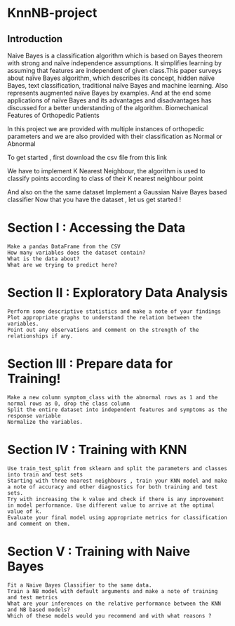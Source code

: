 # KnnNB-project


## Introduction

Naive Bayes is a classification algorithm which is based on Bayes theorem with strong and naïve independence assumptions. It simplifies learning by assuming that features are independent of given class.This paper surveys about naïve Bayes algorithm, which describes its concept, hidden naïve Bayes, text classification, traditional naïve Bayes and machine learning. Also represents augmented naïve Bayes by examples. And at the end some applications of naïve Bayes and its advantages and disadvantages has discussed for a better understanding of the algorithm.
Biomechanical Features of Orthopedic Patients

In this project we are provided with multiple instances of orthopedic parameters and we are also provided with their classification as Normal or Abnormal


To get started , first download the csv file from this link

We have to implement K Nearest Neighbour, the algorithm is used to classify points according to class of their K nearest neighbour point

And also on the the same dataset Implement a Gaussian Naive Bayes based classifier
Now that you have the dataset , let us get started !

# Section I : Accessing the Data

    Make a pandas DataFrame from the CSV
    How many variables does the dataset contain?
    What is the data about?
    What are we trying to predict here?

# Section II : Exploratory Data Analysis

    Perform some descriptive statistics and make a note of your findings
    Plot appropriate graphs to understand the relation between the variables.
    Point out any observations and comment on the strength of the relationships if any.

# Section III : Prepare data for Training!

    Make a new column symptom_class with the abnormal rows as 1 and the normal rows as 0, drop the class column
    Split the entire dataset into independent features and symptoms as the response variable
    Normalize the variables.

# Section IV : Training with KNN

    Use train_test_split from sklearn and split the parameters and classes into train and test sets
    Starting with three nearest neighbours , train your KNN model and make a note of accuracy and other diagnostics for both training and test sets.
    Try with increasing the k value and check if there is any improvement in model performance. Use different value to arrive at the optimal value of k.
    Evaluate your final model using appropriate metrics for classification and comment on them.

# Section V : Training with Naive Bayes

    Fit a Naive Bayes Classifier to the same data.
    Train a NB model with default arguments and make a note of training and test metrics
    What are your inferences on the relative performance between the KNN and NB based models?
    Which of these models would you recommend and with what reasons ?


